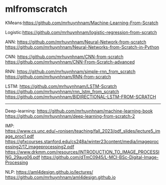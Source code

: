 # mlfromscratch

KMeans:https://github.com/mrhuynhnam/Machine-Learning-From-Scratch

Logistic:https://github.com/mrhuynhnam/logistic-regression-from-scratch

ANN:
https://github.com/mrhuynhnam/Neural-Network-from-scratch
https://github.com/mrhuynhnam/Neural-Networks-from-Scratch-in-Python

CNN:
https://github.com/mrhuynhnam/CNN-from-scratch
https://github.com/mrhuynhnam/CNN-From-Scratch-advanced

RNN:
https://github.com/mrhuynhnam/simple-rnn_from_scratch
https://github.com/mrhuynhnam/RNN-from-scratch

LSTM:
https://github.com/mrhuynhnam/LSTM-Scratch
https://github.com/mrhuynhnam/rnn_lstm_from_scratch
https://github.com/mrhuynhnam/BIDIRECTIONAL-LSTM-FROM-SCRATCH

---------------------
Deep-learning:
https://github.com/mrhuynhnam/machine-learning-book
https://github.com/mrhuynhnam/deep-learning-from-scratch-2

IMP:
https://www.cs.unc.edu/~ronisen/teaching/fall_2023/pdf_slides/lecture5_image_proc1.pdf
https://gfxcourses.stanford.edu/cs248a/winter23content/media/imageprocessing2/17_imageprocessing2.pdf
https://www.drkmm.com/resources/INTRODUCTION_TO_IMAGE_PROCESSING_29aug06.pdf
https://github.com/dTmC0945/L-MCI-BSc-Digital-Image-Processing

NLP:
https://aml4design.github.io/lectures/
https://github.com/mrhuynhnam/aml4design.github.io

